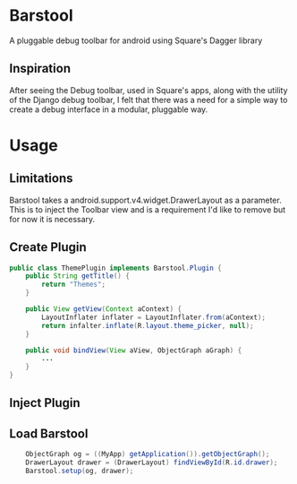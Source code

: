 Barstool
========

A pluggable debug toolbar for android using Square's Dagger library

Inspiration
----

After seeing the Debug toolbar, used in Square's apps, along with the
utility of the Django debug toolbar, I felt that there was a need for a simple
way to create a debug interface in a modular, pluggable way.

Usage
=====

Limitations
----

Barstool takes a android.support.v4.widget.DrawerLayout as a parameter.
This is to inject the Toolbar view and is a requirement I'd like to 
remove but for now it is necessary.

Create Plugin
----

```java
public class ThemePlugin implements Barstool.Plugin {
    public String getTitle() {
        return "Themes";
    }

    public View getView(Context aContext) {
        LayoutInflater inflater = LayoutInflater.from(aContext);
        return infalter.inflate(R.layout.theme_picker, null);
    }

    public void bindView(View aView, ObjectGraph aGraph) {
        ...
    }
}
```

Inject Plugin
----

Load Barstool
----

```java
    ObjectGraph og = ((MyApp) getApplication()).getObjectGraph();
    DrawerLayout drawer = (DrawerLayout) findViewById(R.id.drawer);
    Barstool.setup(og, drawer); 
```
